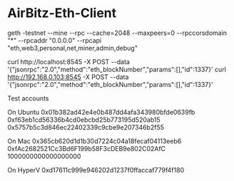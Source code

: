 # AirBitz-Eth-Client

geth -testnet --mine --rpc --cache=2048 --maxpeers=0 --rpccorsdomain "*" --rpcaddr "0.0.0.0" --rpcapi "eth,web3,personal,net,miner,admin,debug"

curl http://localhost:8545 -X POST --data '{"jsonrpc":"2.0","method":"eth_blockNumber","params":[],"id":1337}'
curl http://192.168.0.103:8545 -X POST --data '{"jsonrpc":"2.0","method":"eth_blockNumber","params":[],"id":1337}'

Test accounts

On Ubuntu
0x01b382ad42e4e0b487dd4afa343980bfde0639fb
0xf63eb1cd56336b4cd0ebcbd25b773195d520ab15
0x5757b5c3d846ec22402339c9cbe9e207346b2f55

On Mac
0x365cb620d1d1b30d7224c04a18fecaf04113eeb6
0xfAc2682521Cc3Bd6F199b58F3cDEB9e802C02AfC
1000000000000000000

On HyperV
0xd17611c999e946202d1237f0ffaccaf779f4f180
